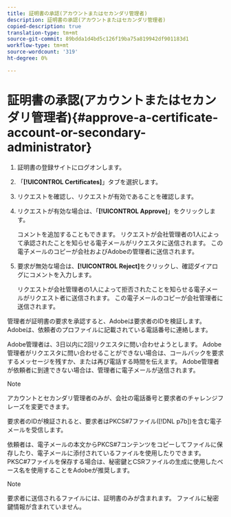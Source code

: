 ```yaml
---
title: 証明書の承認(アカウントまたはセカンダリ管理者)
description: 証明書の承認(アカウントまたはセカンダリ管理者)
copied-description: true
translation-type: tm+mt
source-git-commit: 89bdda1d4bd5c126f19ba75a819942df901183d1
workflow-type: tm+mt
source-wordcount: '319'
ht-degree: 0%

---
```



# 証明書の承認(アカウントまたはセカンダリ管理者){#approve-a-certificate-account-or-secondary-administrator}

1. 証明書の登録サイトにログオンします。
1. 「**[!UICONTROL Certificates]**」タブを選択します。
1. リクエストを確認し、リクエストが有効であることを確認します。
1. リクエストが有効な場合は、「**[!UICONTROL Approve]**」をクリックします。

   コメントを追加することもできます。 リクエストが会社管理者の1人によって承認されたことを知らせる電子メールがリクエスタに送信されます。 この電子メールのコピーが会社およびAdobeの管理者に送信されます。

1. 要求が無効な場合は、**[!UICONTROL Reject]**&#x200B;をクリックし、確認ダイアログにコメントを入力します。

   リクエストが会社管理者の1人によって拒否されたことを知らせる電子メールがリクエスト者に送信されます。 この電子メールのコピーが会社管理者に送信されます。

管理者が証明書の要求を承認すると、Adobeは要求者のIDを検証します。 Adobeは、依頼者のプロファイルに記載されている電話番号に連絡します。

Adobe管理者は、3日以内に2回リクエスタに問い合わせようとします。 Adobe管理者がリクエスタに問い合わせることができない場合は、コールバックを要求するメッセージを残すか、または再び電話する時間を伝えます。 Adobe管理者が依頼者に到達できない場合は、管理者に電子メールが送信されます。

>[!NOTE]
>
>アカウントとセカンダリ管理者のみが、会社の電話番号と要求者のチャレンジフレーズを変更できます。

要求者のIDが検証されると、要求者はPKCS#7ファイル([!DNL p7b])を含む電子メールを受信します。

依頼者は、電子メールの本文からPKCS#7コンテンツをコピーしてファイルに保存したり、電子メールに添付されているファイルを使用したりできます。 PKSC#7ファイルを保存する場合は、秘密鍵とCSRファイルの生成に使用したベース名を使用することをAdobeが推奨します。

>[!NOTE]
>
>要求者に送信されるファイルには、証明書のみが含まれます。 ファイルに秘密鍵情報が含まれていません。

